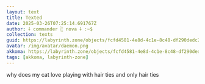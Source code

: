 ```yaml
---
layout: text
title: Texted
date: 2025-03-26T07:25:14.691767Z
author: ⸸ commander ░ nova ⸸ :~$
collection: texts
guid: https://labyrinth.zone/objects/fcfd4581-4e8d-4c1e-8c48-df290dedc2ba
avatar: /img/avatar/daemon.png
akkoma: https://labyrinth.zone/objects/fcfd4581-4e8d-4c1e-8c48-df290dedc2ba
tags: [akkoma, labyrinth-zone]
---
```


<p>why does my cat love playing with hair ties and only hair ties</p>